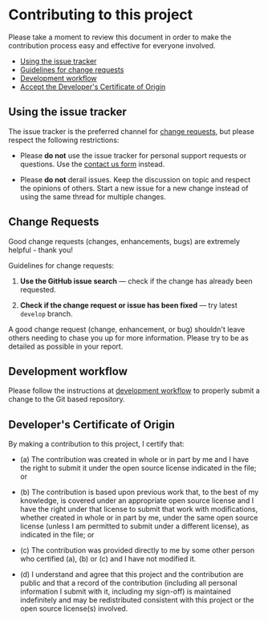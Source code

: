 # Contributing to this project

Please take a moment to review this document in order to make the contribution process easy and effective for everyone involved.

* [Using the issue tracker](#issue_tracker)
* [Guidelines for change requests](#change_requests)
* [Development workflow](#dev_workflow)
* [Accept the Developer's Certificate of Origin](#developers-certificate-of-origin)


<a name="issue_tracker"></a>
## Using the issue tracker

The issue tracker is the preferred channel for [change requests](#change_requests), but please respect the following restrictions:

* Please **do not** use the issue tracker for personal support requests or questions. Use the [contact us form](https://www.epa.gov/waterdata/forms/contact-us-about-water-data-and-tools) instead.

* Please **do not** derail issues. Keep the discussion on topic and respect the opinions of others. Start a new issue for a new change instead of using the same thread for multiple changes.

<a name="change_requests"></a>
## Change Requests

Good change requests (changes, enhancements, bugs) are extremely helpful - thank you!

Guidelines for change requests:

1. **Use the GitHub issue search** &mdash; check if the change has already been requested.

2. **Check if the change request or issue has been fixed** &mdash; try latest `develop` branch.

A good change request (change, enhancement, or bug) shouldn't leave others needing to chase you up for more information. Please try to be as detailed as possible in your report.

<a id="dev_workflow"></a>
## Development workflow

Please follow the instructions at [development workflow](development_workflow.md) to properly submit a change to the Git based repository.

<a id="developers-certificate-of-origin"></a>
## Developer's Certificate of Origin

By making a contribution to this project, I certify that:

* (a) The contribution was created in whole or in part by me and I
  have the right to submit it under the open source license
  indicated in the file; or

* (b) The contribution is based upon previous work that, to the best
  of my knowledge, is covered under an appropriate open source
  license and I have the right under that license to submit that
  work with modifications, whether created in whole or in part
  by me, under the same open source license (unless I am
  permitted to submit under a different license), as indicated
  in the file; or

* (c) The contribution was provided directly to me by some other
  person who certified (a), (b) or (c) and I have not modified
  it.

* (d) I understand and agree that this project and the contribution
  are public and that a record of the contribution (including all
  personal information I submit with it, including my sign-off) is
  maintained indefinitely and may be redistributed consistent with
  this project or the open source license(s) involved.

